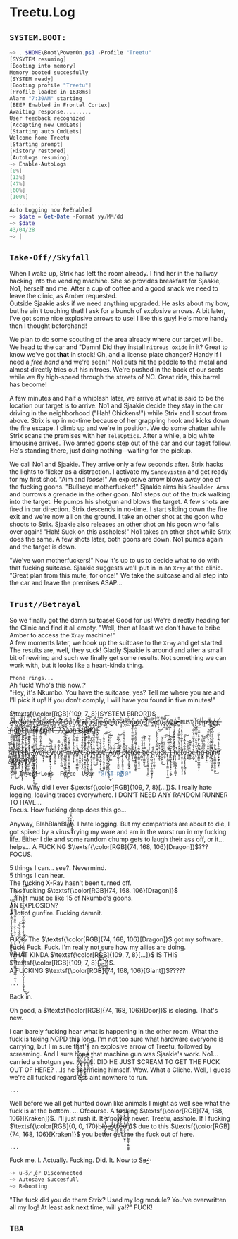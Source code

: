 # Treetu.Log

## `SYSTEM.BOOT:`  
```powershell
~> . $HOME\Boot\PowerOn.ps1 -Profile "Treetu"
[SYSYTEM resuming]
[Booting into memory]
Memory booted succesfully
[SYSTEM ready]
[Booting profile "Treetu"]
[Profile loaded in 1638ms]
Alarm "7:30AM" starting
[BEEP Enabled in Frontal Cortex]
Awaiting response.........
User feedback recognized
[Accepting new CmdLets]
[Starting auto CmdLets]
Welcome home Treetu
[Starting prompt]
[History restored] 
[AutoLogs resuming]
~> Enable-AutoLogs
[0%]
[13%]
[47%]
[60%]
[100%]
..........................
Auto Logging now ReEnabled
~> $date = Get-Date -Format yy/MM/dd
~> $date
43/04/28
~> |
```  

## `Take-Off//Skyfall`  
When I wake up, Strix has left the room already. I find her in the hallway hacking into the vending machine. She so provides breakfast for Sjaakie, No1, herself and me. After a cup of coffee and a good snack we need to leave the clinic, as Amber requested.  
Outside Sjaakie asks if we need anything upgraded. He asks about my bow, but he ain't touching that! I ask for a bunch of explosive arrows. A bit later, I've got some nice explosive arrows to use! I like this guy! He's more handy then I thought beforehand!  
  
We plan to do some scouting of the area already where our target will be. We head to the car and "Damn! Did they install `nitrous oxide` in it? Great to know we've got **that** in stock! Oh, and a license plate changer? Handy if I need a *free hand* and we're seen!" No1 puts hit the peddle to the metal and almost directly tries out his nitroes. We're pushed in the back of our seats while we fly high-speed through the streets of NC. Great ride, this barrel has become!  
  
A few minutes and half a whiplash later, we arrive at what is said to be the location our target is to arrive. No1 and Sjaakie decide they stay in the car driving in the neighborhood ("Hah! Chickens!") while Strix and I scout from above. Strix is up in no-time because of her grappling hook and kicks down the fire escape. I climb up and we're in position. We do some chatter while Strix scans the premises with her `TeleOptics`. After a while, a big white limousine arrives. Two armed goons step out of the car and our taget follow. He's standing there, just doing nothing--waiting for the pickup.  
  
We call No1 and Sjaakie. They arrive only a few seconds after. Strix hacks the lights to flicker as a distraction. I activate my `Sandevistan` and get ready for my first shot. "Aim and *loose*!" An explosive arrow blows away one of the fucking goons. "Bullseye motherfucker!" Sjaakie aims his `Shoulder Arms` and burrows a grenade in the other goon. No1 steps out of the truck walking into the target. He pumps his shotgun and blows the target. A few shots are fired in our direction. Strix descends in no-time. I start sliding down the fire exit and we're now all on the ground. I take an other shot at the goon who shoots to Strix. Sjaakie also releases an other shot on his goon who falls over again! "Hah! Suck on this assholes!" No1 takes an other shot while Strix does the same. A few shots later, both goons are down. No1 pumps again and the target is down.  
  
"We've won motherfuckers!" Now it's up to us to decide what to do with that fucking suitcase. Sjaakie suggests we'll put in in an `Xray` at the clinic. "Great plan from this mute, for once!" We take the suitcase and all step into the car and leave the premises ASAP...  

## `Trust//Betrayal`  
So we finally got the damn suitcase! Good for us! We're directly heading for the Clinic and find it all empty. "Well, then at least we don't have to bribe Amber to access the `Xray` machine!"  
A few moments later, we hook up the suitcase to the `Xray` and get started. The results are, well, they suck! Gladly Sjaakie is around and after a small bit of rewiring and such we finally get some results. Not something we can work with, but it looks like a heart-kinda thing.  

`Phone rings...`  
Ah fuck! Who's this now..?  
"Hey, it's Nkumbo. You have the suitcase, yes? Tell me where you are and I'll pick it up! If you don't comply, I will have you found in five minutes!"  
  
$\textsf{\color[RGB]{109, 7, 8}[SYSTEM ERROR]}$  
A̴͚̠͌h̶͉̦̐̓̿,̸̣̼̦̈ ̸̳̞̈f̵̢̡̭̏̋͊ṷ̶̖̒͐̏ͅc̵̺̓̿̄k̵̰̮̚,̶͎͖͓̓̈ ̸̧͊͒S̵̥̜̗̒ṯ̷̍͛r̴̪̒͜i̷͙̾x̵̤͉̗̍!̷̞̩̈́ ̷̰̣̹̎N̷̳̫̯̓̓o̴̞͝!̴̮̙̯̀͊̅ ̴̫̀Ḓ̶̱̟́o̸̢̫͑̄n̷̖̂'̵̡̒̾̚t̶̤͌̈̑ ̸͍̓y̶̬̋ŏ̸̢̧͎͝͠u̶̼̍͜ ̴̥̬̗̎d̸͍̈̊ḯ̵͎̲̥̑e̴̲̮͐͆ ̵͖̜̓ò̷̡̜̱̃n̶͂͜ ̵̛̣͉͂̍m̴̢͝ȩ̷̮̜͒̀!̵̖̪́͑ ̵̓̋ͅC̶̛̣̺̆͗m̴̲̠͍̀̆ỏ̶̘ň̷͔̼ ̷̲͆̔ͅT̸͉̳͌͝r̵̹͍͌ę̴̻̅͆e̸̮̖̟̍̋̒t̸̠̟̆̃ͅü̴͓͌,̷̡̜͚̈́̑͠ ̸̹̏͆y̸͓͖̳̓o̸̟̍u̶̫̩͋ ̵̺͈͑̎ `MUST` ̷͎́ḩ̸̆e̶̱͋l̶̦̓p̶̮̕ ̶̖̔ḧ̷̺e̶̱̾ŕ̵̲,̶̨̈́ ̵̺͝r̵̞̒i̴͎̍g̵̩͋h̴̝̀ṱ̶̓ ̴͙̂h̴̨͝e̵̱̊r̴̨̔e̸͎͂ ̸̭͘r̸͔͗ȉ̸̫g̵̯͝ḧ̸̜́t̶̠̍-̴͎̃-̶̯͛-̸̱̾-̶̗̀Ǎ̷ͅȁ̷̳ä̴̜h̶͚͂ ̵̰̕F̵̼̏Ų̴͝C̴͙̉K̸͈͛!̸̭̃ ̴̱̄ ̵̙͠  

&nbsp;  
"̸̢̝̗͉̤͖̲͚͖̝͍̱̭̪̩͓̂̐T̴̛̛̙̪̍͛̆̒͑͆̈́̍̚r̶̡̧̛̛̟̟͉͎͎̹̹͚̒̉̓̓͑͂̾̍̈̈́̊͐͌̈̕̚e̴̛̮̙͍͈̗̖̮̻̬̅̋͆̇͆͐͒͐̊͑͂͛̈́͌̏̒͝͝e̴̼͚̐̅͑̈́̂̒͊͌͋̊̍͐̈͗͘͝t̸̢̛̤̣̯̥̼͖̳̝͔̰̖̾̏̆͌̊͋̃̎̅̌̉̈ͅṳ̶̧̞̱̤̈́͊̉̈́̓͋̈́͑̓͂,̴͍̩̪̱̥̬̦̘̫̣͕̦̰̱̹͕͙̾͊͂͜ͅ ̶͚͎̭̞̱͙̫̪̘̹̝̯͖̙̮͉̫͈̙̓̌̍̋̆̈́̔̌̇̇͂̊̉̃́̂̕w̶̝̣͍̝̭̦̘̬͎̩̗͉̮̦̌̊̑̏̑̑̀̏͋̊͑̀̓̐̈̆̚͜͝ơ̵̖̋͆̀̐̉͒̾͂͂͛̊̚̕͝r̴̤̳͕̟̝̝͆̔̏k̶̬̲̳̒͠ ̵̧̼͎͚̬̗̔̾͑͂͆̅̔̀y̸̢̢̨͙̥̗̙̱̩͙͕̭͖͇͙̱̜̞͋̇̄͋̋͋̚o̷̧̧̨̠̼̦̰̤͗̍̒͗ů̷̡̠̦̲̾͂̊̿̆̕ȑ̸͖̝̫̝̠̯̹̲̪͍̃̈́̊́ ̴̧̨̛̖̳̖̲̩̹̟̗̻̙̝͖̩̦̮͑̆͗̌̉͐̄̌̀̏̍͂̚͠͝ͅ'̷̨̘̠̗̟̦̦̙̦̹͍̣̺͉͎̹̊͒͒̊́̒̒̂͋́̚͜͝ͅm̶̨̟̯̼͕͔̺̼̰̙̥̘̪̗͚̈́̽̇͂̌͊́̀̇͘ǎ̷̧̤͔͎̝͕̉̈́̓͐̋̃̐̎́̕͝g̷̡̛͎̮̤̣͉̰̳̫̻̱͉̈́̏͛̇́̿̌͆́͑̕̕̕̚͝͝ì̸̧̧̤͍̯͖͕͘ͅͅc̶̡̧̞̤͉̜͔̤͓͔̺̈́͆̏̈́̑̌̽͒͐̓̈́̑͋͘'̷̨̞̟̮̪͙̟͔͕͉̰̩̩͉̂̉̑̄̈͂̍̒̂̋͆̉̃͝͠͝͝ ̸̛͉́͑̀̏̎̓̄̑́͆̀͊̃̂̚͠͝p̷̡͓̣̻̞̙͖̯̖̞̰̲̺͖̟̟̓̈͊̀̌͆̾̈̿̑̈͐̃̓͝ļ̶̟͍̼̜̼͎̦̥̲̝͚̪̩̤̮̓̀̈̌̓͆͒͠ͅͅę̷̧͇͓̣͔̦͆͂̅̔̇̌͒̄̌́͌̅͜͝ä̴̡̙̮̰͍̩͕́̅͛̄̇͋́́̆͊̌͆̍̄̄̓̚͝s̸̨̙͍͙͚̜͎͓͓̣͈̃͋́̆̌̈́̎͜è̶̢̨̛̛͙̟̗̭̘̙͓͚̪̹͛̆́͛̑̈́̐̒̍͘̚͝͠͠.̵̟̳͓̮̩̺͙̹̰͈̻͈̮̣͊ ̶̨̟͖̪̬̩͔̺͎͔͖̩͎͎̖̺͉̊̎̀́̽̌͒́̂́͜͠ͅA̶̯̗̹̱͇͛͒̒̾̾̔̈́̃̀̚ň̸̡̲̃͐̈́̕͝ď̸̤̜̺̟̟̞̙͈̱̮̮̅̌͐̒͐̽͆͌͊̚͝ ̶̞̪̃̋̿̅̔̉p̸̨͕͙̮̣̙̮͈͓͙̘͕̗̰͌͆̊͌͊̈́̅̈́͋̂̍̚̕l̵̛̮̪̞̀̓̅ȩ̵̧͈̪̤̗̯̫̫͓̰̽̕͘͝ͅa̸̺̠͙̖̔̿̆̑̓́͂͂̈̄̃̈͋͑̏̾̚͜͝͠s̷̡̱̱͇͙͉͍̪̲̳͓̣̲̐̒̇́͊̃͒̃̈̍̈́̉̊̈̄̇͘͘͠ͅȩ̵̧͇̫̹̞̱̖̘͉̫́͊̉ ̷̡̲̪̫͔̆́͗̎́̂̍̋́̄̕͠b̶̺͓̝͎͇̯̬̝̅̊̉̽͗̈́̄͊̏̚͜e̶̡͕̤̣̹̭̖̫͉̭͔̬͎̦̭͈̺͊ ̷̢̘̲̯̺̤̤̼̣͕̙͚̠͇̰̱̘̦̗̉̾͐́͐̒̎̋́̆͘q̶͕͕͓̜̭͎͚̩̔͋ͅu̷̙̝͌̿̈́́̒̈́̀̽̌̀̚͠͝į̷̱͎͈͛̍̓̂ͅc̷̨̛̣̘̖̙̹̪̓̿̾̄͋̈́̚͜͝͠͠ķ̷̫̬͑̍̈́̓,̵̡̢̹͓̬̬̙̞̣̳̤̠̯̗͎͙̘̲̊̐̔̓̋̈́̚͘ ̵̨̛̘̘̱͚̍̂̇̾͗̅́͊̂̑̾̒̾̒͆̋͠͝Í̶̧̨̘͚͙̫̖̥̙͓̣̜̠͕͖̈̃͛̈́̇̌̀͝ͅ ̵̲̱̭̟͙̰̼̗̼̣̊̿̾̂̎͛͛̈́̔̈́h̶̨͉͕̣̗͎̪͚͇͓͍̖̗̳̖͉̑̍͋̇̓̈́͗̀̔͊̍͐͒̀͋͘̚͝͝à̶͙͔͎̱͐̓̅̔̀̎̔͂̿̋̽̈́̚t̸̡̧̬͕͕͈̭̜̝͈̥̘͕̩̥̊̄̉̄̉̀̐̅͗͐̈́̊̽̈́͒̏̏̑̕e̸̤͉̞͇̮̣͙͔͎̪͇̤̱̝͈̅̐̅͛̑̒̃̽̒̎͘͘͠ͅ ̴͇̩͚̊̃̓̐̅͜͝b̷̮͇̯̬̀̀̏̐̌̊e̶͉̗͖͓͒̔̆̉̀͒͛͂̈́̔̈́̅͗͝͝į̸͉̹̦̭̞͗͒̈́͊̌̀͛͗́̅̊̂͆̕͘͘͠n̶̻̱̯̳̫̹̻̱̪̞̮̹̦̅̃͊͆̀̐̀̈̐͒̽̿̌͘̚ģ̴̟̳̏͐̾̊͋̈́̀̋͘ ̴̢̭̥̦͉̲̃̉̎͌̔̈́͋͝͠ḃ̵͔̬̐̌̐́̓̉̓̾̅̅̐̕͝͝͝͝l̸̨̩̪̘̦̫͌͌̈́̋̉̀̇̏͐̌̐͛͑͊̆͘͠i̸̡̢̮̯̘͍̯̱̫̥̪̮̰̍͑̇́̿͋͆͗͛͒͆͗̚n̴̡͓̭̹̻̬̺̬͈̫̯̟̤͍̋̀̊̄̽̚̕͜d̸̙͕̟̰̟̰̻͍̟̱͂͒̀̉͑̈͊̊̒͂̋̕ ̸̯̅͋́̓̐͐͗̀̊͆a̸̧̛̛̗͖̣̱̩̱̫̙̠̘̐͂̍̐͑̿̔̿̾̀̌͌̂͠ͅͅl̴̥͉͔̿̍͐̅͛̈́̂̋͋̇̎͆̕̕͝͠͠ͅr̸̭̺̱̜̗̯͓̻̻̜̣̅̑̂͜ė̷̡̢̛̘̪̋̔̓̓͆̑͋̏͛̈͛͐̈́̆͐̀͠a̶̧̘̖͕̤͙̤͇͖̞̮͓̥͊͂̈́͑̓̔̊̍̈́͛͋͑̀̚͘͘̕͝͝ͅd̷̨̛̛̖͖͙̙̖̗̝̔̎̿͌̽͘͜y̸̫̫̹̫͈̖͕̎͛̐̃̊̌͒̀̓̈́́͌̿͘"̷̧̧̧̳̮̝͔̠̤͙̬̙͔͍̩̾͌̓͒̄͜͝ͅ  
    
```powershell
~> Inject-Logs -Force -User "@(ST̶R̵̡͙͉̻̹͘I̶̧̛͕̩̖̭͙̼͓̬̤̥̪̐̅̃̈́̐̈̂́͆̔̕͠͝ͅ​̷̵̢̛̜̖͔̪̞͙͇͓̻̜̠̏̋͌̉͋̀͑̅̕)@"
```
  
Fuck. Why did I ever $\textsf{\color[RGB]{109, 7, 8}[...]}$. 
I really hate logging, leaving traces everywhere. I DON'T NEED ANY RANDOM RUNNER TO HAVE...  
Focus. How fucking deep does this go...

Anyway, BlahBlahBlá̶̻̎̓̅̕h̸͉̭͚͔̬̽̓͆̊̈́͘. I hate logging. But my compatriots are about to die, I got spiked by a virus frying my ware and am in the worst run in my fucking life.
Either I die and some random chump gets to laugh their ass off, or it... helps... A FUCKING $\textsf{\color[RGB]{74, 168, 106}[Dragon]}$???  
FOCUS.

5 things I can... see?. Nevermind.  
5 things I can hear.  
The fucking X-Ray hasn't been turned off.  
This fucking $\textsf{\color[RGB]{74, 168, 106}[Dragon]}$  
...That must be like 15 of Nkumbo's goons.  
AN EXPLOSION?  
A lot of gunfire. Fucking damnit.  

`...`

F̵̨̧̢̛̱̖͉͍̯̹͈̎͐̑̓̽̉̐̍̓̓̃͌͐̓̐̋͋̋̆̓͐̚͝Ȕ̷̡̧̡̨̧̲̯̯̬̻̭̠̭̞̺͔͕͔͚̻̗͓͓͇̲̹̜̰̉̈͛̍̉̌͗͑̂̋̌͐͋͑̽̌͂͑̈́̓̀͐̈́͊́̉͘͝ͅͅC̵͓̃͂̀̏̀́̆͗̏͘͝͝K̴̢̨̧̛̛͚͎̥̲͚͇̳͇͎̖̫̲̪̬̝̤̩̖̠̟͔̝̹̺̹̩̩̤̦͕͍̟̖̟̎̓̊̽̀́͆̽̿̄̅̈́̅̓̋͒̎̂̓͑̓͋̾̈́̀̈́̈́͐͘̚̚͜͜͠͝ͅ.̷̣̉͒̚ The $\textsf{\color[RGB]{74, 168, 106}[Dragon]}$ got my software. Fuck. Fuck. Fuck. I'm really not sure how my allies are doing.  
WHAT KINDA $\textsf{\color[RGB]{109, 7, 8}[...]}$ IS THIS $\textsf{\color[RGB]{109, 7, 8}[̶̝̠̙̝̲̋̆̾̈́̑́͠.̷̱͔́̉͂̿̊.̴͕̤͉̖̏̄́͘̚͝.̶̡̜̼̯̑]̸̢̠̬͓̦̙͍̅̓̈́}$.   
A FUCKING $\textsf{\color[RGB]{74, 168, 106}[Giant]}$?????   

`...`  
  
Back in.   

Oh good, a $\textsf{\color[RGB]{74, 168, 106}[Door]}$ is closing. That's new.

I can barely fucking hear what is happening in the other room. What the fuck is taking NCPD this long.
I'm not too sure what hardware everyone is carrying, but I'm sure that's an explosive arrow of Treetu, followed by screaming.
And I sure hope that machine gun was Sjaakie's work.
No1... carried a shotgun yes. F̸̗̲̝̳̜͔͎̩͂̎͌̈́͊̉̈́̂̔̆̄̃̚͜ö̸̢̖̮̦̬̳̪̭̘̰̜̰̩̝́̈́͝c̶̨̜͉̥̹̟͇̪͖̫͇̐̋͝ử̸̞̩͒̿̂̈́̓̋͗͂̇͘͝ͅs̷͉̈́̈̃̌̈͘. DID HE JUST SCREAM TO GET THE FUCK OUT OF HERE?   ...Is he sacrificing himself. Wow. What a Cliche.
Well, I guess we're all fucked regardless aint nowhere to run.

`...`

Well before we all get hunted down like animals I might as well see what the fuck is at the bottom.
...
Ofcourse.
A fucking $\textsf{\color[RGB]{74, 168, 106}[Kraken]}$. I'll just rush it. It's now or never. Treetu, asshole. If I fucking $\textsf{\color[RGB]{0, 0, 170}b̴l̶u̶͓͖̮̪͇̓̊́͆͝e̷̲̕s̸͈̲̽̉͋c̸̛͔̦̠r̸̭̯͕̠̠͋̏̃̎́̎̋̒͝͠ḙ̶̭̼̼̌̀̔̄͊̌͝e̸̠̤̝͈͓̜͇̮͈̦̓͑̍͆̃̌̀́͘̕̕͝͝n̸͔̜̣͉̗̼̗̰̳̱̱͉̞͍̼͚̮̑̀̈́̐̓̾̃}$ due to this $\textsf{\color[RGB]{74, 168, 106}[Kraken]}$ you better get me the fuck out of here.

`...`  

Fuck me. I. Actually. Fucking. Did. It.
Now to Se̷-̸͓͍̕

```powershell
~> u̵̎s̷̡̘̠̋er Disconnected
~> Autosave Succesfull
~> Rebooting
```  
  
"The fuck did you do there Strix? Used my log module? You've overwritten all my log! At least ask next time, will ya!?" FUCK!  

## `TBA`  
  
